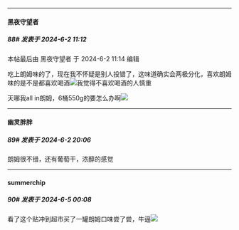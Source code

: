 ﻿
*****

####  黑夜守望者  
##### 88#       发表于 2024-6-2 11:12

 本帖最后由 黑夜守望者 于 2024-6-2 11:14 编辑 

吃上朗姆味的了，现在我不怀疑是别人投错了，这味道确实会两极分化，喜欢朗姆味的是不是都喜欢喝酒<img src="https://static.saraba1st.com/image/smiley/face2017/001.png" referrerpolicy="no-referrer">我觉得不喜欢喝酒的人慎重

天哪我all in朗姆，6桶550g的要怎么办啊<img src="https://static.saraba1st.com/image/smiley/face2017/118.png" referrerpolicy="no-referrer">


*****

####  幽灵胖胖  
##### 89#       发表于 2024-6-2 20:06

朗姆很不错，还有葡萄干，浓醇的感觉


*****

####  summerchip  
##### 90#       发表于 2024-6-5 00:08

看了这个贴冲到超市买了一罐朗姆口味尝了尝，牛逼<img src="https://static.saraba1st.com/image/smiley/face2017/033.png" referrerpolicy="no-referrer">


